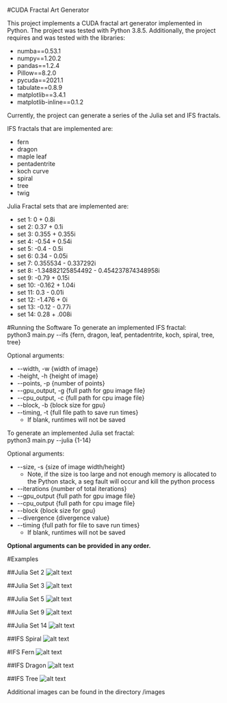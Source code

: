 #CUDA Fractal Art Generator

This project implements a CUDA fractal art generator implemented in Python. The
project was tested with Python 3.8.5. Additionally, the project requires and was
tested with the libraries:

- numba==0.53.1
- numpy==1.20.2
- pandas==1.2.4
- Pillow==8.2.0
- pycuda==2021.1
- tabulate==0.8.9
- matplotlib==3.4.1
- matplotlib-inline==0.1.2

Currently, the project can generate a series of the Julia set and IFS fractals.

IFS fractals that are implemented are:
- fern
- dragon
- maple leaf
- pentadentrite
- koch curve
- spiral
- tree
- twig

Julia Fractal sets that are implemented are:
- set 1: 0 + 0.8i
- set 2: 0.37 + 0.1i
- set 3: 0.355 + 0.355i
- set 4: -0.54 + 0.54i
- set 5: -0.4 - 0.5i
- set 6: 0.34 - 0.05i
- set 7: 0.355534 - 0.337292i
- set 8: -1.34882125854492 - 0.454237874348958i
- set 9: -0.79 + 0.15i
- set 10: -0.162 + 1.04i
- set 11: 0.3 - 0.01i
- set 12: -1.476 + 0i
- set 13: -0.12 - 0.77i
- set 14: 0.28 + .008i 

#Running the Software
To generate an implemented IFS fractal:<br>
python3 main.py --ifs {fern, dragon, leaf, pentadentrite, koch, spiral, tree, tree}

Optional arguments:<br>
- --width, -w {width of image}
- -height, -h {height of image}
- --points, -p {number of points}
- --gpu_output, -g {full path for gpu image file}
- --cpu_output, -c {full path for cpu image file}
- --block, -b {block size for gpu}
- --timing, -t {full file path to save run times} 
  - If blank, runtimes will not be saved

To generate an implemented Julia set fractal:<br>
python3 main.py --julia {1-14}

Optional arguments:<br>
- --size, -s {size of image width/height}
    - Note, if the size is too large and not enough memory is allocated to the
      Python stack, a seg fault will occur and kill the python process
- --iterations {number of total iterations}
- --gpu_output {full path for gpu image file}
- --cpu_output {full path for cpu image file}
- --block {block size for gpu}
- --divergence {divergence value}
- --timing {full path for file to save run times}
  - If blank, runtimes will not be saved

<b>Optional arguments can be provided in any order.</b>

#Examples

##Julia Set 2
![alt text](https://github.com/blindbycolors/CourseProject_EN605.617/blob/main/Julia2.gif)

##Julia Set 3
![alt text](https://github.com/blindbycolors/CourseProject_EN605.617/blob/main/Julia3.gif)

##Julia Set 5
![alt text](https://github.com/blindbycolors/CourseProject_EN605.617/blob/main/Julia5.gif)

##Julia Set 9
![alt text](https://github.com/blindbycolors/CourseProject_EN605.617/blob/main/Julia9.gif)

##Julia Set 14
![alt text](https://github.com/blindbycolors/CourseProject_EN605.617/blob/main/Julia14.gif)

##IFS Spiral
![alt text](https://github.com/blindbycolors/CourseProject_EN605.617/blob/main/Spiral.gif)

#IFS Fern
![alt text](https://github.com/blindbycolors/CourseProject_EN605.617/blob/main/Fern.gif)

##IFS Dragon
![alt text](https://github.com/blindbycolors/CourseProject_EN605.617/blob/main/Dragon.gif)

##IFS Tree
![alt text](https://github.com/blindbycolors/CourseProject_EN605.617/blob/main/Tree.gif)

Additional images can be found in the directory /images

